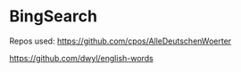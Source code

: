 # BingSearch
Repos used:
https://github.com/cpos/AlleDeutschenWoerter

https://github.com/dwyl/english-words
